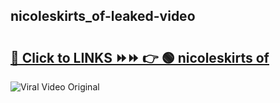 
 ## nicoleskirts_of-leaked-video 

# <h2><a href="https://clipsfans.com/nicoleskirts_of&ref=git">🔗 Click to LINKS ⏩⏩ 👉 🟢 nicoleskirts of </a></h2>

<a href="https://clipsfans.com/nicoleskirts_of&ref=git" rel="nofollow" data-target="animated-image.originalLink"><img src="https://i.ibb.co.com/xMMVF88/686577567.gif" alt="Viral Video Original" style="max-width: 100%; display: inline-block;" data-target="animated-image.originalImage"></a>
